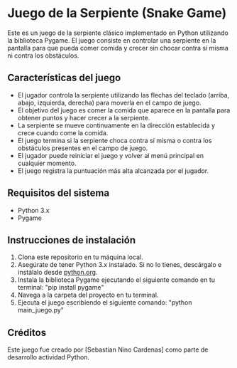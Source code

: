 # Juego de la Serpiente (Snake Game)

Este es un juego de la serpiente clásico implementado en Python utilizando la biblioteca Pygame. El juego consiste en controlar una serpiente en la pantalla para que pueda comer comida y crecer sin chocar contra sí misma ni contra los obstáculos.

## Características del juego

- El jugador controla la serpiente utilizando las flechas del teclado (arriba, abajo, izquierda, derecha) para moverla en el campo de juego.
- El objetivo del juego es comer la comida que aparece en la pantalla para obtener puntos y hacer crecer a la serpiente.
- La serpiente se mueve continuamente en la dirección establecida y crece cuando come la comida.
- El juego termina si la serpiente choca contra sí misma o contra los obstáculos presentes en el campo de juego.
- El jugador puede reiniciar el juego y volver al menú principal en cualquier momento.
- El juego registra la puntuación más alta alcanzada por el jugador.

## Requisitos del sistema

- Python 3.x
- Pygame

## Instrucciones de instalación

1. Clona este repositorio en tu máquina local.
2. Asegúrate de tener Python 3.x instalado. Si no lo tienes, descárgalo e instálalo desde [python.org](https://www.python.org).
3. Instala la biblioteca Pygame ejecutando el siguiente comando en tu terminal: "pip install pygame"
4. Navega a la carpeta del proyecto en tu terminal.
5. Ejecuta el juego escribiendo el siguiente comando: "python main_juego.py"

## Créditos

Este juego fue creado por [Sebastian Nino Cardenas] como parte de desarrollo actividad Python.
